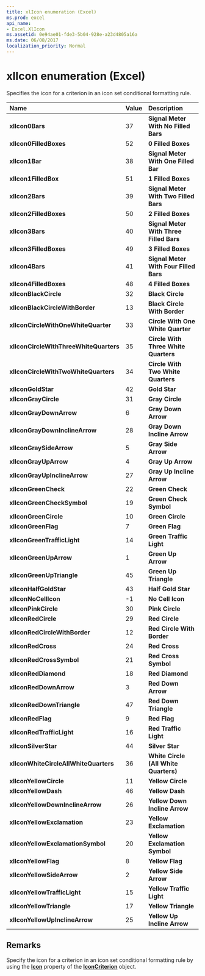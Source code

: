 ```yaml
---
title: xlIcon enumeration (Excel)
ms.prod: excel
api_name:
- Excel.XlIcon
ms.assetid: 0e94ae01-fde3-5b04-928e-a23d4805a16a
ms.date: 06/08/2017
localization_priority: Normal
---
```



# xlIcon enumeration (Excel)

Specifies the icon for a criterion in an icon set conditional formatting rule.



|Name|Value|Description|
|:-----|:-----|:-----|
| **xlIcon0Bars**|37| **Signal Meter With No Filled Bars**|
| **xlIcon0FilledBoxes**|52| **0 Filled Boxes**|
| **xlIcon1Bar**|38| **Signal Meter With One Filled Bar**|
| **xlIcon1FilledBox**|51| **1 Filled Boxes**|
| **xlIcon2Bars**|39| **Signal Meter With Two Filled Bars**|
| **xlIcon2FilledBoxes**|50| **2 Filled Boxes**|
| **xlIcon3Bars**|40| **Signal Meter With Three Filled Bars**|
| **xlIcon3FilledBoxes**|49| **3 Filled Boxes**|
| **xlIcon4Bars**|41| **Signal Meter With Four Filled Bars**|
| **xlIcon4FilledBoxes**|48| **4 Filled Boxes**|
| **xlIconBlackCircle**|32| **Black Circle**|
| **xlIconBlackCircleWithBorder**|13| **Black Circle With Border**|
| **xlIconCircleWithOneWhiteQuarter**|33| **Circle With One White Quarter**|
| **xlIconCircleWithThreeWhiteQuarters**|35| **Circle With Three White Quarters**|
| **xlIconCircleWithTwoWhiteQuarters**|34| **Circle With Two White Quarters**|
| **xlIconGoldStar**|42| **Gold Star**|
| **xlIconGrayCircle**|31| **Gray Circle**|
| **xlIconGrayDownArrow**|6| **Gray Down Arrow**|
| **xlIconGrayDownInclineArrow**|28| **Gray Down Incline Arrow**|
| **xlIconGraySideArrow**|5| **Gray Side Arrow**|
| **xlIconGrayUpArrow**|4| **Gray Up Arrow**|
| **xlIconGrayUpInclineArrow**|27| **Gray Up Incline Arrow**|
| **xlIconGreenCheck**|22| **Green Check**|
| **xlIconGreenCheckSymbol**|19| **Green Check Symbol**|
| **xlIconGreenCircle**|10| **Green Circle**|
| **xlIconGreenFlag**|7| **Green Flag**|
| **xlIconGreenTrafficLight**|14| **Green Traffic Light**|
| **xlIconGreenUpArrow**|1| **Green Up Arrow**|
| **xlIconGreenUpTriangle**|45| **Green Up Triangle**|
| **xlIconHalfGoldStar**|43| **Half Gold Star**|
| **xlIconNoCellIcon**|-1| **No Cell Icon**|
| **xlIconPinkCircle**|30| **Pink Circle**|
| **xlIconRedCircle**|29| **Red Circle**|
| **xlIconRedCircleWithBorder**|12| **Red Circle With Border**|
| **xlIconRedCross**|24| **Red Cross**|
| **xlIconRedCrossSymbol**|21| **Red Cross Symbol**|
| **xlIconRedDiamond**|18| **Red Diamond**|
| **xlIconRedDownArrow**|3| **Red Down Arrow**|
| **xlIconRedDownTriangle**|47| **Red Down Triangle**|
| **xlIconRedFlag**|9| **Red Flag**|
| **xlIconRedTrafficLight**|16| **Red Traffic Light**|
| **xlIconSilverStar**|44| **Silver Star**|
| **xlIconWhiteCircleAllWhiteQuarters**|36| **White Circle (All White Quarters)**|
| **xlIconYellowCircle**|11| **Yellow Circle**|
| **xlIconYellowDash**|46| **Yellow Dash**|
| **xlIconYellowDownInclineArrow**|26| **Yellow Down Incline Arrow**|
| **xlIconYellowExclamation**|23| **Yellow Exclamation**|
| **xlIconYellowExclamationSymbol**|20| **Yellow Exclamation Symbol**|
| **xlIconYellowFlag**|8| **Yellow Flag**|
| **xlIconYellowSideArrow**|2| **Yellow Side Arrow**|
| **xlIconYellowTrafficLight**|15| **Yellow Traffic Light**|
| **xlIconYellowTriangle**|17| **Yellow Triangle**|
| **xlIconYellowUpInclineArrow**|25| **Yellow Up Incline Arrow**|

## Remarks

Specify the icon for a criterion in an icon set conditional formatting rule by using the  **[Icon](Excel.IconCriterion.Icon.md)** property of the **[IconCriterion](Excel.IconCriterion.md)** object.


